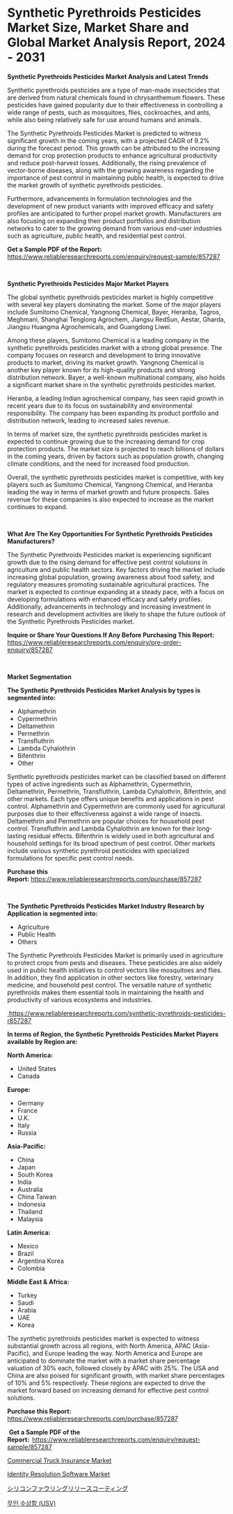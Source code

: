 <p><h1>Synthetic Pyrethroids Pesticides Market Size, Market Share and Global Market Analysis Report, 2024 - 2031</h1></p><p><strong>Synthetic Pyrethroids Pesticides Market Analysis and Latest Trends</strong></p>
<p><p>Synthetic pyrethroids pesticides are a type of man-made insecticides that are derived from natural chemicals found in chrysanthemum flowers. These pesticides have gained popularity due to their effectiveness in controlling a wide range of pests, such as mosquitoes, flies, cockroaches, and ants, while also being relatively safe for use around humans and animals.</p><p>The Synthetic Pyrethroids Pesticides Market is predicted to witness significant growth in the coming years, with a projected CAGR of 9.2% during the forecast period. This growth can be attributed to the increasing demand for crop protection products to enhance agricultural productivity and reduce post-harvest losses. Additionally, the rising prevalence of vector-borne diseases, along with the growing awareness regarding the importance of pest control in maintaining public health, is expected to drive the market growth of synthetic pyrethroids pesticides.</p><p>Furthermore, advancements in formulation technologies and the development of new product variants with improved efficacy and safety profiles are anticipated to further propel market growth. Manufacturers are also focusing on expanding their product portfolios and distribution networks to cater to the growing demand from various end-user industries such as agriculture, public health, and residential pest control.</p></p>
<p><strong>Get a Sample PDF of the Report:&nbsp;</strong> <a href="https://www.reliableresearchreports.com/enquiry/request-sample/857287">https://www.reliableresearchreports.com/enquiry/request-sample/857287</a></p>
<p>&nbsp;</p>
<p><strong>Synthetic Pyrethroids Pesticides Major Market Players</strong></p>
<p><p>The global synthetic pyrethroids pesticides market is highly competitive with several key players dominating the market. Some of the major players include Sumitomo Chemical, Yangnong Chemical, Bayer, Heranba, Tagros, Meghmani, Shanghai Tenglong Agrochem, Jiangsu RedSun, Aestar, Gharda, Jiangsu Huangma Agrochemicals, and Guangdong Liwei.</p><p>Among these players, Sumitomo Chemical is a leading company in the synthetic pyrethroids pesticides market with a strong global presence. The company focuses on research and development to bring innovative products to market, driving its market growth. Yangnong Chemical is another key player known for its high-quality products and strong distribution network. Bayer, a well-known multinational company, also holds a significant market share in the synthetic pyrethroids pesticides market.</p><p>Heranba, a leading Indian agrochemical company, has seen rapid growth in recent years due to its focus on sustainability and environmental responsibility. The company has been expanding its product portfolio and distribution network, leading to increased sales revenue.</p><p>In terms of market size, the synthetic pyrethroids pesticides market is expected to continue growing due to the increasing demand for crop protection products. The market size is projected to reach billions of dollars in the coming years, driven by factors such as population growth, changing climate conditions, and the need for increased food production.</p><p>Overall, the synthetic pyrethroids pesticides market is competitive, with key players such as Sumitomo Chemical, Yangnong Chemical, and Heranba leading the way in terms of market growth and future prospects. Sales revenue for these companies is also expected to increase as the market continues to expand.</p></p>
<p>&nbsp;</p>
<p><strong>What Are The Key Opportunities For Synthetic Pyrethroids Pesticides Manufacturers?</strong></p>
<p><p>The Synthetic Pyrethroids Pesticides market is experiencing significant growth due to the rising demand for effective pest control solutions in agriculture and public health sectors. Key factors driving the market include increasing global population, growing awareness about food safety, and regulatory measures promoting sustainable agricultural practices. The market is expected to continue expanding at a steady pace, with a focus on developing formulations with enhanced efficacy and safety profiles. Additionally, advancements in technology and increasing investment in research and development activities are likely to shape the future outlook of the Synthetic Pyrethroids Pesticides market.</p></p>
<p><strong>Inquire or Share Your Questions If Any Before Purchasing This Report:</strong> <a href="https://www.reliableresearchreports.com/enquiry/pre-order-enquiry/857287">https://www.reliableresearchreports.com/enquiry/pre-order-enquiry/857287</a></p>
<p>&nbsp;</p>
<p><strong>Market Segmentation</strong></p>
<p><strong>The Synthetic Pyrethroids Pesticides Market Analysis by types is segmented into:</strong></p>
<p><ul><li>Alphamethrin</li><li>Cypermethrin</li><li>Deltamethrin</li><li>Permethrin</li><li>Transfluthrin</li><li>Lambda Cyhalothrin</li><li>Bifenthrin</li><li>Other</li></ul></p>
<p><p>Synthetic pyrethroids pesticides market can be classified based on different types of active ingredients such as Alphamethrin, Cypermethrin, Deltamethrin, Permethrin, Transfluthrin, Lambda Cyhalothrin, Bifenthrin, and other markets. Each type offers unique benefits and applications in pest control. Alphamethrin and Cypermethrin are commonly used for agricultural purposes due to their effectiveness against a wide range of insects. Deltamethrin and Permethrin are popular choices for household pest control. Transfluthrin and Lambda Cyhalothrin are known for their long-lasting residual effects. Bifenthrin is widely used in both agricultural and household settings for its broad spectrum of pest control. Other markets include various synthetic pyrethroid pesticides with specialized formulations for specific pest control needs.</p></p>
<p><strong>Purchase this Report:&nbsp;</strong><a href="https://www.reliableresearchreports.com/purchase/857287">https://www.reliableresearchreports.com/purchase/857287</a></p>
<p>&nbsp;</p>
<p><strong>The Synthetic Pyrethroids Pesticides Market Industry Research by Application is segmented into:</strong></p>
<p><ul><li>Agriculture</li><li>Public Health</li><li>Others</li></ul></p>
<p><p>The Synthetic Pyrethroids Pesticides Market is primarily used in agriculture to protect crops from pests and diseases. These pesticides are also widely used in public health initiatives to control vectors like mosquitoes and flies. In addition, they find application in other sectors like forestry, veterinary medicine, and household pest control. The versatile nature of synthetic pyrethroids makes them essential tools in maintaining the health and productivity of various ecosystems and industries.</p></p>
<p><a href="https://www.reliableresearchreports.com/synthetic-pyrethroids-pesticides-r857287">&nbsp;https://www.reliableresearchreports.com/synthetic-pyrethroids-pesticides-r857287</a></p>
<p><strong>In terms of Region, the Synthetic Pyrethroids Pesticides Market Players available by Region are:</strong></p>
<p>
    <p> <strong> North America: </strong>
        <ul>
            <li>United States</li>
            <li>Canada</li>
        </ul>
        </p> 
    <p> <strong> Europe: </strong>
        <ul>
            <li>Germany</li>
            <li>France</li>
            <li>U.K.</li>
            <li>Italy</li>
            <li>Russia</li>
        </ul>
        </p> 
    <p> <strong> Asia-Pacific: </strong>
        <ul>
            <li>China</li>
            <li>Japan</li>
            <li>South Korea</li>
            <li>India</li>
            <li>Australia</li>
            <li>China Taiwan</li>
            <li>Indonesia</li>
            <li>Thailand</li>
            <li>Malaysia</li>
        </ul>
        </p> 
    <p> <strong> Latin America: </strong>
        <ul>
            <li>Mexico</li>
            <li>Brazil</li>
            <li>Argentina Korea</li>
            <li>Colombia</li>
        </ul>
        </p> 
    <p> <strong> Middle East & Africa: </strong>
        <ul>
            <li>Turkey</li>
            <li>Saudi</li>
            <li>Arabia</li>
            <li>UAE</li>
            <li>Korea</li>
        </ul>
    </p>
    </p>
<p><p>The synthetic pyrethroids pesticides market is expected to witness substantial growth across all regions, with North America, APAC (Asia-Pacific), and Europe leading the way. North America and Europe are anticipated to dominate the market with a market share percentage valuation of 30% each, followed closely by APAC with 25%. The USA and China are also poised for significant growth, with market share percentages of 10% and 5% respectively. These regions are expected to drive the market forward based on increasing demand for effective pest control solutions.</p></p>
<p><strong>Purchase this Report: </strong><a href="https://www.reliableresearchreports.com/purchase/857287">https://www.reliableresearchreports.com/purchase/857287</a></p>
<p>&nbsp;<strong>Get a Sample PDF of the Report:&nbsp;&nbsp;</strong><a href="https://www.reliableresearchreports.com/enquiry/request-sample/857287">https://www.reliableresearchreports.com/enquiry/request-sample/857287</a></p>
<p><strong></strong></p>
<p><p><a href="https://github.com/brentleyjimmiealvaradoz4l1rea/Market-Research-Report-List-3/blob/main/commercial-truck-insurance-market.md">Commercial Truck Insurance Market</a></p><p><a href="https://github.com/Angelnienowdseej3e45z3p8c/Market-Research-Report-List-3/blob/main/identity-resolution-software-market.md">Identity Resolution Software Market</a></p><p><a href="https://github.com/alyle7648/Market-Research-Report-List-2/blob/main/848571596680.md">シリコンファウリングリリースコーティング</a></p><p><a href="https://github.com/PercyHagernes9778/Market-Research-Report-List-2/blob/main/9357031129479.md">무인 수상함 (USV)</a></p></p>